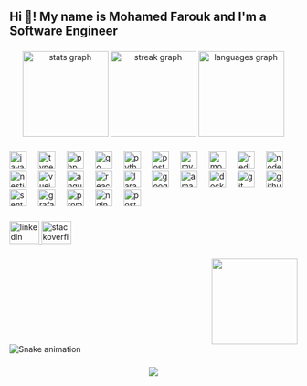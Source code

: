 <h2 align="left">Hi 👋! My name is Mohamed Farouk and I'm a Software Engineer</h2>

###

<div align="center">
  <img src="https://github-readme-stats.vercel.app/api?username=MohamedFaroukAbdelazeem&hide_title=true&hide_rank=false&show_icons=true&include_all_commits=true&count_private=true&disable_animations=false&theme=dracula&locale=en&hide_border=false" height="150" alt="stats graph"  />
  <img src="https://streak-stats.demolab.com?user=MohamedFaroukAbdelazeem&locale=en&mode=daily&theme=dracula&hide_border=false&border_radius=5" height="150" alt="streak graph"  />
  <img src="https://github-readme-stats.vercel.app/api/top-langs?username=MohamedFaroukAbdelazeem&locale=en&hide_title=true&layout=compact&card_width=320&langs_count=5&theme=dracula&hide_border=false" height="150" alt="languages graph"  />
</div>

###

<div align="left">
  <img src="https://cdn.simpleicons.org/javascript/F7DF1E" height="30" alt="javascript logo"  />
  <img width="12" />
  <img src="https://cdn.simpleicons.org/typescript/3178C6" height="30" alt="typescript logo"  />
  <img width="12" />
  <img src="https://cdn.simpleicons.org/php/777BB4" height="30" alt="php logo"  />
  <img width="12" />
  <img src="https://cdn.simpleicons.org/go/00ADD8" height="30" alt="go logo"  />
  <img width="12" />
  <img src="https://cdn.simpleicons.org/python/3776AB" height="30" alt="python logo"  />
  <img width="12" />
  <img src="https://cdn.simpleicons.org/postgresql/4169E1" height="30" alt="postgresql logo"  />
  <img width="12" />
  <img src="https://cdn.simpleicons.org/mysql/4479A1" height="30" alt="mysql logo"  />
  <img width="12" />
  <img src="https://cdn.simpleicons.org/mongodb/47A248" height="30" alt="mongodb logo"  />
  <img width="12" />
  <img src="https://cdn.simpleicons.org/redis/DC382D" height="30" alt="redis logo"  />
  <img width="12" />
  <img src="https://cdn.simpleicons.org/nodedotjs/339933" height="30" alt="nodejs logo"  />
  <img width="12" />
  <img src="https://cdn.simpleicons.org/nestjs/E0234E" height="30" alt="nestjs logo"  />
  <img width="12" />
  <img src="https://cdn.simpleicons.org/vuedotjs/4FC08D" height="30" alt="vuejs logo"  />
  <img width="12" />
  <img src="https://cdn.simpleicons.org/angular/DD0031" height="30" alt="angularjs logo"  />
  <img width="12" />
  <img src="https://cdn.simpleicons.org/react/61DAFB" height="30" alt="react logo"  />
  <img width="12" />
  <img src="https://cdn.simpleicons.org/laravel/FF2D20" height="30" alt="laravel logo"  />
  <img width="12" />
  <img src="https://cdn.simpleicons.org/googlecloud/4285F4" height="30" alt="googlecloud logo"  />
  <img width="12" />
  <img src="https://cdn.simpleicons.org/amazonaws/232F3E" height="30" alt="amazonwebservices logo"  />
  <img width="12" />
  <img src="https://cdn.simpleicons.org/docker/2496ED" height="30" alt="docker logo"  />
  <img width="12" />
  <img src="https://cdn.simpleicons.org/git/F05032" height="30" alt="git logo"  />
  <img width="12" />
  <img src="https://cdn.simpleicons.org/githubactions/2088FF" height="30" alt="githubactions logo"  />
  <img width="12" />
  <img src="https://cdn.simpleicons.org/sentry/362D59" height="30" alt="sentry logo"  />
  <img width="12" />
  <img src="https://cdn.simpleicons.org/grafana/F46800" height="30" alt="grafana logo"  />
  <img width="12" />
  <img src="https://cdn.simpleicons.org/prometheus/E6522C" height="30" alt="prometheus logo"  />
  <img width="12" />
  <img src="https://cdn.simpleicons.org/nginx/009639" height="30" alt="nginx logo"  />
  <img width="12" />
  <img src="https://cdn.simpleicons.org/postman/FF6C37" height="30" alt="postman logo"  />
</div>

###

<div align="left">
  <a href="https://www.linkedin.com/in/mohamed-farouk-4a6ab816a/" target="_blank">
    <img src="https://raw.githubusercontent.com/maurodesouza/profile-readme-generator/master/src/assets/icons/social/linkedin/default.svg" width="52" height="40" alt="linkedin logo"  />
  </a>
  <a href="https://stackoverflow.com/users/10450803/mohamed-farouk" target="_blank">
    <img src="https://raw.githubusercontent.com/maurodesouza/profile-readme-generator/master/src/assets/icons/social/stackoverflow/default.svg" width="52" height="40" alt="stackoverflow logo"  />
  </a>
</div>

###

<img align="right" height="150" src="https://media.giphy.com/media/VTtANKl0beDFQRLDTh/giphy.gif"  />

###

<br clear="both">

<img src="https://raw.githubusercontent.com/MohamedFaroukAbdelazeem/MohamedFaroukAbdelazeem/output/snake.svg" alt="Snake animation" />

###

<div align="center">
  <img src="https://profile-counter.glitch.me/MohamedFaroukAbdelazeem/count.svg?"  />
</div>

###
